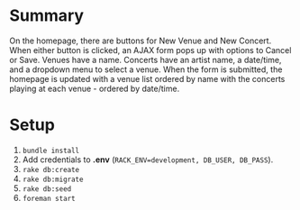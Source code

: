 # Summary

On the homepage, there are buttons for New Venue and New Concert. When either button is clicked, an AJAX form pops up with options to Cancel or Save. Venues have a name. Concerts have an artist name, a date/time, and a dropdown menu to select a venue. When the form is submitted, the homepage is updated with a venue list ordered by name with the concerts playing at each venue - ordered by date/time.

# Setup

1. `bundle install`
2. Add credentials to **.env** (`RACK_ENV=development, DB_USER, DB_PASS`).
3. `rake db:create`
4. `rake db:migrate`
5. `rake db:seed`
6. `foreman start`